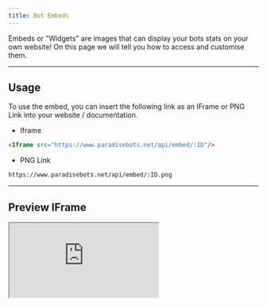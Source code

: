 ```yaml
---
title: Bot Embeds
---
```


Embeds or "Widgets" are images that can display your bots stats on your own website! On this page we will tell you how to access and customise them.

---

## Usage
To use the embed, you can insert the following link as an IFrame or PNG Link into your website / documentation.

* Iframe
```markdown
<Iframe src="https://www.paradisebots.net/api/embed/:ID"/>
```

* PNG Link
```markdown
https://www.paradisebots.net/api/embed/:ID.png
```

---

## Preview IFrame

<Iframe src="https://www.paradisebots.net/api/embed/650872568374493185"/>

---

## Preview PNG

https://www.paradisebots.net/api/embed/650872568374493185.png

In these examples we used just a plain embed which defaults to .svg, We also used a .png & Iframe example
